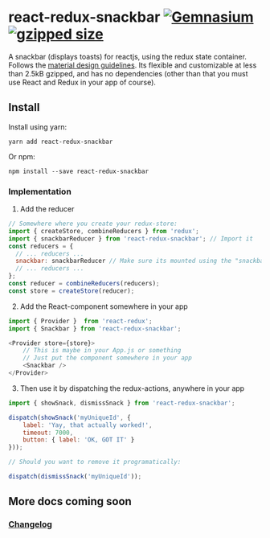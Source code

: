 # react-redux-snackbar [![Gemnasium](https://img.shields.io/gemnasium/mathiasbynens/he.svg)]() [![gzipped size](https://img.shields.io/badge/gzipped-2.5kb-brightgreen.svg)]()
A snackbar (displays toasts) for reactjs, using the redux state container. Follows the [material design guidelines](https://material.io/guidelines/components/snackbars-toasts.html).
Its flexible and customizable at less than 2.5kB gzipped, and has no dependencies (other than that you must use React and Redux in your app of course).

## Install

Install using yarn:

`yarn add react-redux-snackbar`

Or npm:

`npm install --save react-redux-snackbar`

### Implementation

1) Add the reducer

```javascript
// Somewhere where you create your redux-store:
import { createStore, combineReducers } from 'redux';
import { snackbarReducer } from 'react-redux-snackbar'; // Import it
const reducers = {
  // ... reducers ...
  snackbar: snackbarReducer // Make sure its mounted using the "snackbar" key
  // ... reducers ...
};
const reducer = combineReducers(reducers);
const store = createStore(reducer);
```

2) Add the React-component somewhere in your app

```javascript
import { Provider }  from 'react-redux';
import { Snackbar } from 'react-redux-snackbar';

<Provider store={store}>
	// This is maybe in your App.js or something
	// Just put the component somewhere in your app
	<Snackbar />
</Provider>
```

3) Then use it by dispatching the redux-actions, anywhere in your app

```javascript
import { showSnack, dismissSnack } from 'react-redux-snackbar';

dispatch(showSnack('myUniqueId', {
	label: 'Yay, that actually worked!',
	timeout: 7000,
	button: { label: 'OK, GOT IT' }
}));

// Should you want to remove it programatically:

dispatch(dismissSnack('myUniqueId'));
```
## More docs coming soon

### [Changelog](CHANGELOG.md)
